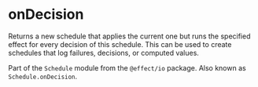 # onDecision

Returns a new schedule that applies the current one but runs the specified
effect for every decision of this schedule. This can be used to create
schedules that log failures, decisions, or computed values.

Part of the `Schedule` module from the `@effect/io` package. Also known as `Schedule.onDecision`.
